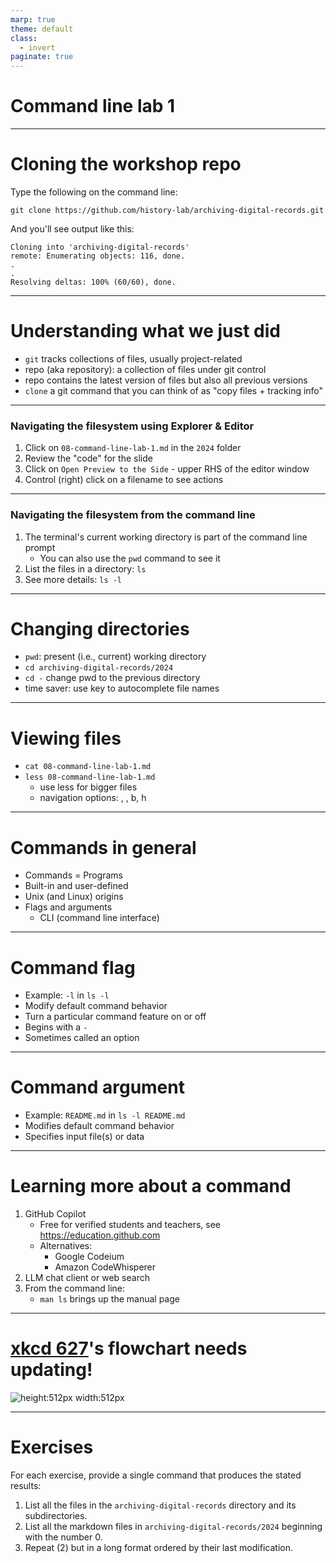 ```yaml
---
marp: true
theme: default
class:
  - invert
paginate: true
---
```

<!-- _class: lead -->
# Command line lab 1
---
# Cloning the workshop repo
Type the following on the command line:

 `git clone https://github.com/history-lab/archiving-digital-records.git`

And you'll see output like this:
```
Cloning into 'archiving-digital-records'
remote: Enumerating objects: 116, done.
.
.
Resolving deltas: 100% (60/60), done.
```
---
# Understanding what we just did
* `git` tracks collections of files, usually project-related
* repo (aka repository): a collection of files under git control
* repo contains the latest version of files but also all previous versions
* `clone` a git command that you can think of as "copy files + tracking info"
---
### Navigating the filesystem using Explorer & Editor
1. Click on `08-command-line-lab-1.md` in the `2024` folder
2. Review the "code" for the slide
3. Click on `Open Preview to the Side` - upper RHS of the editor window
4. Control (right) click on a filename to see actions
---
### Navigating the filesystem from the command line
1. The terminal's current working directory is part of the command line prompt
    * You can also use the `pwd` command to see it
2. List the files in a directory: `ls`
3. See more details: `ls -l`
---
# Changing directories
* `pwd`: present (i.e., current) working directory
*  `cd archiving-digital-records/2024` 
*  `cd -` change pwd to the previous directory
*  time saver: use <tab> key to autocomplete file names 
---
# Viewing files
* `cat 08-command-line-lab-1.md`
* `less 08-command-line-lab-1.md`
    * use less for bigger files
    * navigation options: <return>, <space>, b, h
---
# Commands in general
* Commands = Programs
* Built-in and user-defined
* Unix (and Linux) origins
* Flags and arguments
    * CLI (command line interface)
---
# Command flag
* Example: `-l` in `ls -l` 
* Modify default command behavior
* Turn a particular command feature on or off
* Begins with a `-`
* Sometimes called an option
---
# Command argument
* Example: `README.md` in `ls -l README.md` 
* Modifies default command behavior
* Specifies input file(s) or data
---
# Learning more about a command
1. GitHub Copilot
   * Free for verified students and teachers, see   https://education.github.com
   * Alternatives:
        * Google Codeium
        * Amazon CodeWhisperer
2. LLM chat client or web search
3. From the command line:
    * `man ls` brings up the manual page 
---
# [xkcd 627](https://xkcd.com/627/)'s flowchart needs updating!
![height:512px width:512px](https://imgs.xkcd.com/comics/tech_support_cheat_sheet.png)

---
# Exercises
For each exercise, provide a single command that produces the stated results: 
1. List all the files in the `archiving-digital-records` directory and its subdirectories.
2. List all the markdown files in `archiving-digital-records/2024` beginning with the number 0.
3. Repeat (2) but in a long format ordered by their last modification.

